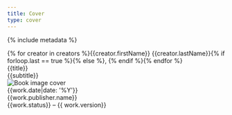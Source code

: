 ```yaml
---
title: Cover
type: cover
---
```

{% include metadata %}

<div class="cover-header">
	<div class="cover-creators">{% for creator in creators %}{{creator.firstName}} {{creator.lastName}}{% if forloop.last == true %}{% else %}, {% endif %}{% endfor %}</div>
	<div class="cover-book-title">{{title}}</div>
	<div class="cover-book-subtitle">{{subtitle}}</div>
</div>
<div class="cover-image-container"><img class="cover-image" src="{{ site.baseurl }}/images/image-jpg}}" alt="Book image cover"></div>
<div class="cover-meta">
	<div class="cover-date">{{work.date|date: '%Y'}}</div>
	<div class="cover-publisher">{{work.publisher.name}}</div>
	<div class="cover-version">{{work.status}} – {{ work.version}}</div>
</div>
